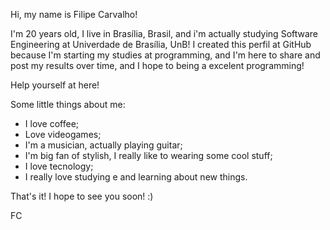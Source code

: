 Hi, my name is Filipe Carvalho!

I'm 20 years old, I live in Brasília, Brasil, and i'm actually studying Software Engineering at Univerdade de Brasília, UnB!
I created this perfil at GitHub because I'm starting my studies at programming, and I'm here to share and post my results over time, and I hope to being
a excelent programming!


Help yourself at here! 

Some little things about me:
- I love coffee;
- Love videogames;
- I'm a musician, actually playing guitar;
- I'm big fan of stylish, I really like to wearing some cool stuff;
- I love tecnology;
- I really love studying e and learning about new things.

That's it! I hope to see you soon! :)

FC
